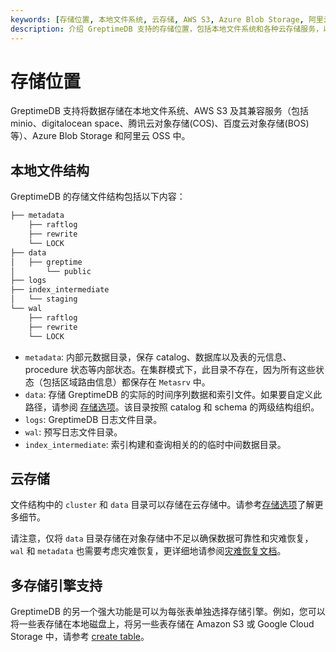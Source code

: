 ```yaml
---
keywords: [存储位置, 本地文件系统, 云存储, AWS S3, Azure Blob Storage, 阿里云 OSS, 存储文件结构]
description: 介绍 GreptimeDB 支持的存储位置，包括本地文件系统和各种云存储服务，以及存储文件结构。
---
```


# 存储位置

GreptimeDB 支持将数据存储在本地文件系统、AWS S3 及其兼容服务（包括 minio、digitalocean space、腾讯云对象存储(COS)、百度云对象存储(BOS)等）、Azure Blob Storage 和阿里云 OSS 中。

## 本地文件结构

GreptimeDB 的存储文件结构包括以下内容：

```cmd
├── metadata
    ├── raftlog
    ├── rewrite
    └── LOCK
├── data
│   ├── greptime
│       └── public
├── logs
├── index_intermediate
│   └── staging
└── wal
    ├── raftlog
    ├── rewrite
    └── LOCK
```

- `metadata`: 内部元数据目录，保存 catalog、数据库以及表的元信息、procedure 状态等内部状态。在集群模式下，此目录不存在，因为所有这些状态（包括区域路由信息）都保存在 `Metasrv` 中。
- `data`: 存储 GreptimeDB 的实际的时间序列数据和索引文件。如果要自定义此路径，请参阅 [存储选项](../deployments/configuration.md#storage-options)。该目录按照 catalog 和 schema 的两级结构组织。
- `logs`: GreptimeDB 日志文件目录。
- `wal`:  预写日志文件目录。
- `index_intermediate`: 索引构建和查询相关的的临时中间数据目录。

## 云存储

文件结构中的 `cluster` 和 `data` 目录可以存储在云存储中。请参考[存储选项](../deployments/configuration.md#存储选项)了解更多细节。

请注意，仅将 `data` 目录存储在对象存储中不足以确保数据可靠性和灾难恢复，`wal` 和 `metadata` 也需要考虑灾难恢复，更详细地请参阅[灾难恢复文档](/user-guide/administration/disaster-recovery/overview.md)。

## 多存储引擎支持

GreptimeDB 的另一个强大功能是可以为每张表单独选择存储引擎。例如，您可以将一些表存储在本地磁盘上，将另一些表存储在 Amazon S3 或 Google Cloud Storage 中，请参考 [create table](/reference/sql/create.md#create-table)。
